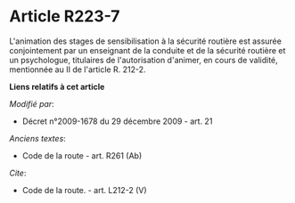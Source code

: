 # Article R223-7

L'animation des stages de sensibilisation à la sécurité routière est assurée conjointement par un enseignant de la conduite
et de la sécurité routière et un psychologue, titulaires de l'autorisation d'animer, en cours de validité, mentionnée au II
de l'article R. 212-2.

**Liens relatifs à cet article**

_Modifié par_:

  - Décret n°2009-1678 du 29 décembre 2009 - art. 21

_Anciens textes_:

  - Code de la route - art. R261 (Ab)

_Cite_:

  - Code de la route. - art. L212-2 (V)
